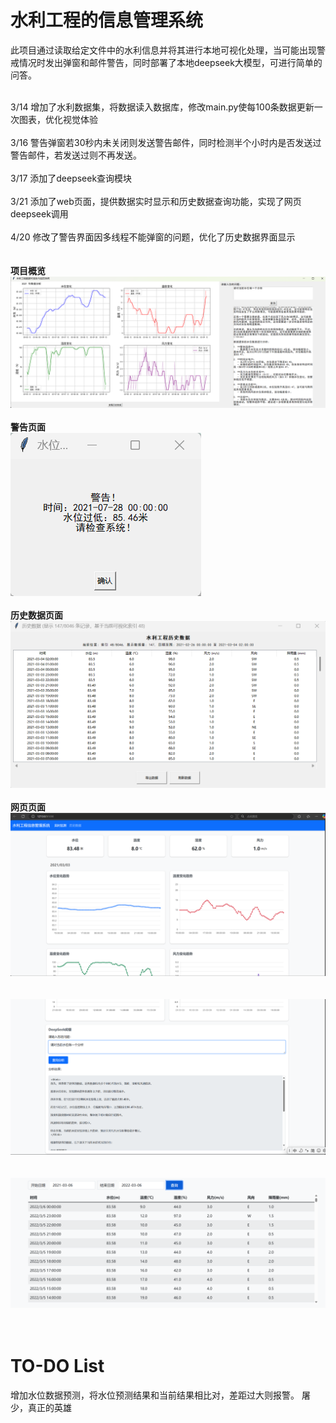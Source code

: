# 水利工程的信息管理系统
此项目通过读取给定文件中的水利信息并将其进行本地可视化处理，当可能出现警戒情况时发出弹窗和邮件警告，同时部署了本地deepseek大模型，可进行简单的问答。<br><br>

3/14 增加了水利数据集，将数据读入数据库，修改main.py使每100条数据更新一次图表，优化视觉体验<br><br>
3/16 警告弹窗若30秒内未关闭则发送警告邮件，同时检测半个小时内是否发送过警告邮件，若发送过则不再发送。<br><br>
3/17 添加了deepseek查询模块<br><br>
3/21 添加了web页面，提供数据实时显示和历史数据查询功能，实现了网页deepseek调用<br><br>
4/20 修改了警告界面因多线程不能弹窗的问题，优化了历史数据界面显示<br><br><br>
**项目概览**<br>
![项目概览](https://github.com/GreypLa1n/Information-management-system-for-water-conservancy-projects/blob/main/images/project_overview.png?raw=true)<br><br>
**警告页面**<br>
![警告页面](https://github.com/GreypLa1n/Information-management-system-for-water-conservancy-projects/blob/main/images/project_warning.png?raw=true)<br><br>
**历史数据页面**<br>
![警告页面](https://github.com/GreypLa1n/Information-management-system-for-water-conservancy-projects/blob/main/images/project_history_data.png?raw=true)<br><br>
**网页页面**<br>
![网页页面](https://github.com/GreypLa1n/Information-management-system-for-water-conservancy-projects/blob/main/images/web_view1.png?raw=true)<br><br><br>
![网页页面](https://github.com/GreypLa1n/Information-management-system-for-water-conservancy-projects/blob/main/images/web_view2.png?raw=true)<br><br><br>
![网页页面](https://github.com/GreypLa1n/Information-management-system-for-water-conservancy-projects/blob/main/images/web_view3.png?raw=true)<br><br><br>

# TO-DO List<br>
增加水位数据预测，将水位预测结果和当前结果相比对，差距过大则报警。
屠少，真正的英雄
